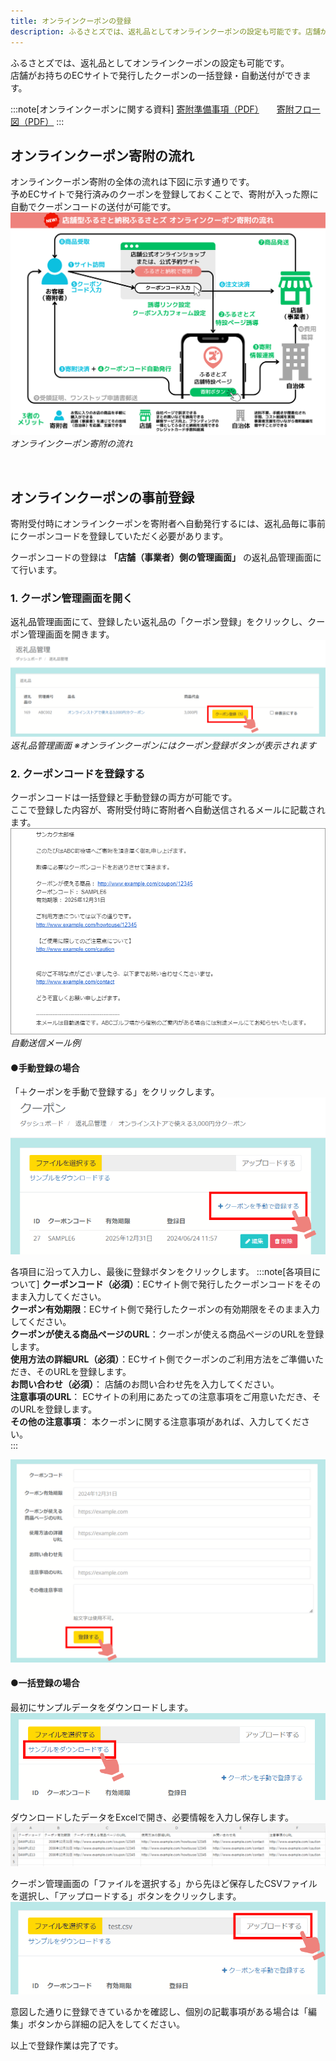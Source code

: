 ```yaml
---
title: オンラインクーポンの登録
description: ふるさとズでは、返礼品としてオンラインクーポンの設定も可能です。店舗がお持ちのECサイトで発行したクーポンの一括登録・自動送付ができます。
---
```


ふるさとズでは、返礼品としてオンラインクーポンの設定も可能です。  
店舗がお持ちのECサイトで発行したクーポンの一括登録・自動送付ができます。  


:::note[オンラインクーポンに関する資料]
[寄附準備事項（PDF）](../../../pdf/online-coupon_settings.pdf)　　[寄附フロー図（PDF）](../../../pdf/online-coupon_flow_v2.pdf) 
:::


## オンラインクーポン寄附の流れ
オンラインクーポン寄附の全体の流れは下図に示す通りです。  
予めECサイトで発行済みのクーポンを登録しておくことで、寄附が入った際に自動でクーポンコードの送付が可能です。    
![オンラインクーポン寄附の流れ](../../../assets/images/shops_online-coupon_01.png)
*オンラインクーポン寄附の流れ*

&nbsp;
&nbsp;
&nbsp;

## オンラインクーポンの事前登録
寄附受付時にオンラインクーポンを寄附者へ自動発行するには、返礼品毎に事前にクーポンコードを登録していただく必要があります。  

クーポンコードの登録は **「店舗（事業者）側の管理画面」** の返礼品管理画面にて行います。  

### 1. クーポン管理画面を開く
返礼品管理画面にて、登録したい返礼品の「クーポン登録」をクリックし、クーポン管理画面を開きます。
![](../../../assets/images/shops_online-coupon_02.png)
*返礼品管理画面 ※オンラインクーポンにはクーポン登録ボタンが表示されます*


### 2. クーポンコードを登録する
クーポンコードは一括登録と手動登録の両方が可能です。  
ここで登録した内容が、寄附受付時に寄附者へ自動送信されるメールに記載されます。
![](../../../assets/images/shops_online-coupon_05.png)
*自動送信メール例*

#### ●手動登録の場合 
「＋クーポンを手動で登録する」をクリックします。  
![](../../../assets/images/shops_online-coupon_03.png)


各項目に沿って入力し、最後に登録ボタンをクリックします。
:::note[各項目について]
**クーポンコード（必須）**：ECサイト側で発行したクーポンコードをそのまま入力してください。  
**クーポン有効期限**：ECサイト側で発行したクーポンの有効期限をそのまま入力してください。  
**クーポンが使える商品ページのURL**：クーポンが使える商品ページのURLを登録します。  
**使用方法の詳細URL（必須）**：ECサイト側でクーポンのご利用方法をご準備いただき、そのURLを登録します。  
**お問い合わせ（必須）**：  店舗のお問い合わせ先を入力してください。  
**注意事項のURL**：  ECサイトの利用にあたっての注意事項をご用意いただき、そのURLを登録します。  
**その他の注意事項**：  本クーポンに関する注意事項があれば、入力してください。  
:::

![](../../../assets/images/shops_online-coupon_04.png)

#### ●一括登録の場合  
最初にサンプルデータをダウンロードします。
![](../../../assets/images/shops_online-coupon_06.png)

ダウンロードしたデータをExcelで開き、必要情報を入力し保存します。
![](../../../assets/images/shops_online-coupon_08.png)

クーポン管理画面の「ファイルを選択する」から先ほど保存したCSVファイルを選択し、「アップロードする」ボタンをクリックします。
![](../../../assets/images/shops_online-coupon_07.png)

意図した通りに登録できているかを確認し、個別の記載事項がある場合は「編集」ボタンから詳細の記入をしてください。

以上で登録作業は完了です。